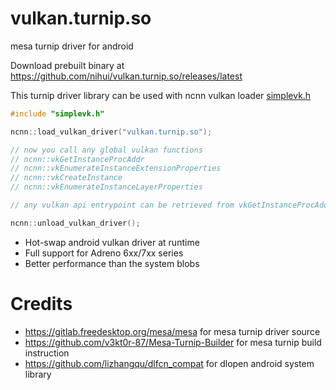# vulkan.turnip.so
mesa turnip driver for android

Download prebuilt binary at https://github.com/nihui/vulkan.turnip.so/releases/latest

This turnip driver library can be used with ncnn vulkan loader [simplevk.h](https://github.com/Tencent/ncnn/blob/master/src/simplevk.h)

```cpp
#include "simplevk.h"

ncnn::load_vulkan_driver("vulkan.turnip.so");

// now you call any global vulkan functions
// ncnn::vkGetInstanceProcAddr
// ncnn::vkEnumerateInstanceExtensionProperties
// ncnn::vkCreateInstance
// ncnn::vkEnumerateInstanceLayerProperties

// any vulkan api entrypoint can be retrieved from vkGetInstanceProcAddr

ncnn::unload_vulkan_driver();
```

- Hot-swap android vulkan driver at runtime
- Full support for Adreno 6xx/7xx series
- Better performance than the system blobs

# Credits
- https://gitlab.freedesktop.org/mesa/mesa for mesa turnip driver source
- https://github.com/v3kt0r-87/Mesa-Turnip-Builder for mesa turnip build instruction
- https://github.com/lizhangqu/dlfcn_compat for dlopen android system library
